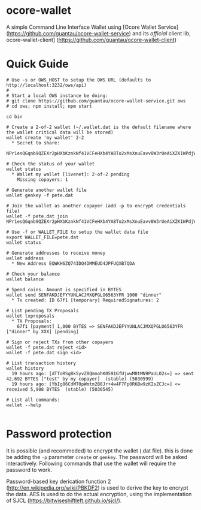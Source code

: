 # ocore-wallet

A simple Command Line Interface Wallet using [Ocore Wallet Service] (https://github.com/guantau/ocore-wallet-service) and its *official* client lib, ocore-wallet-client] (https://github.com/guantau/ocore-wallet-client)

# Quick Guide

``` shell
# Use -s or OWS_HOST to setup the OWS URL (defaults to http://localhost:3232/ows/api)
# 
# Start a local OWS instance be doing:
# git clone https://github.com/guantau/ocore-wallet-service.git ows
# cd ows; npm install; npm start

cd bin
 
# Create a 2-of-2 wallet (~/.wallet.dat is the default filename where the wallet critical data will be stored)
wallet create 'my wallet' 2-2 
  * Secret to share:
    NPr1esQGqnb9QZEXr2pHXbKznkNf41VCFeHXb4YA8To2xMsXnuEavv8W3rUeAiXZK1WPdjWNF9Lobyte

# Check the status of your wallet 
wallet status
  * Wallet my wallet [livenet]: 2-of-2 pending
    Missing copayers: 1

# Generate another wallet file
wallet genkey -f pete.dat

# Join the wallet as another copayer (add -p to encrypt credentials file)
wallet -f pete.dat join NPr1esQGqnb9QZEXr2pHXbKznkNf41VCFeHXb4YA8To2xMsXnuEavv8W3rUeAiXZK1WPdjWNF9Lobyte
   
# Use -f or WALLET_FILE to setup the wallet data file
export WALLET_FILE=pete.dat
wallet status

# Generate addresses to receive money
wallet address
  * New Address EQWKH6ZQ74IDQ4DMMEUD4JPFUQXB7QDA

# Check your balance
wallet balance
   
# Spend coins. Amount is specified in BYTES
wallet send SENFAKDJEFYYUNLACJMXQPGLO6563YFR 1000 "dinner"
  * Tx created: ID 67f1 [temporary] RequiredSignatures: 2

# List pending TX Proposals
wallet txproposals
  * TX Proposals:
    67f1 [payment] 1,000 BYTES => SENFAKDJEFYYUNLACJMXQPGLO6563YFR ["dinner" by XXX] [pending]

# Sign or reject TXs from other copayers
wallet -f pete.dat reject <id>
wallet -f pete.dat sign <id>

# List transaction history
wallet history
  19 hours ago: [dTToRSg8kSyvZ8QmnohK0591GfUjwwM8tMN9PaULO2s=] => sent 42,692 BYTES ["test" by my copayer]  (stable) (5030599)
  19 hours ago: [YbIg86CdWT0pWmtm2B8Jr+4w4F7Fp0R6Bw9zKIsZCJc=] <= received 5,908 BYTES  (stable) (5030545)
   
# List all commands:
wallet --help
 
```
  
  
# Password protection 

It is possible (and recommeded) to encrypt the wallet (.dat file). this is done 
be adding the `-p` parameter `create` or `genkey`. The password will be asked 
interactively. Following commands that use the wallet will require the password to work.

Password-based key derication function 2 (http://en.wikipedia.org/wiki/PBKDF2) is used to derive
the key to encrypt the data. AES is used to do the actual encryption, using the implementation
of SJCL (https://bitwiseshiftleft.github.io/sjcl/).

